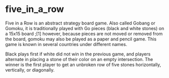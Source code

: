 # five_in_a_row
Five in a Row is an abstract strategy board game. Also called Gobang or Gomoku, it is traditionally played with Go pieces (black and white stones) on a 15x15 board ;[1] however, because pieces are not moved or removed from the board, gomoku may also be played as a paper and pencil game. This game is known in several countries under different names.

Black plays first if white did not win in the previous game, and players alternate in placing a stone of their color on an empty intersection. The winner is the first player to get an unbroken row of five stones horizontally, vertically, or diagonally.
